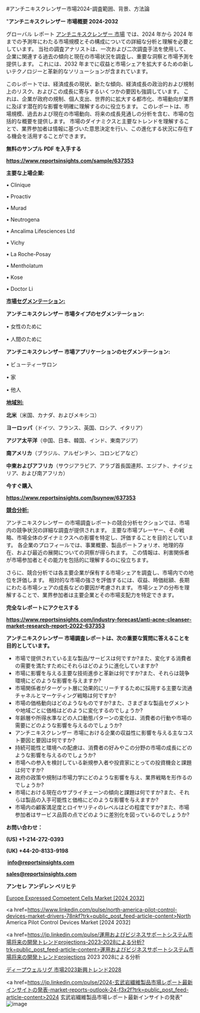 #アンチニキスクレンザー市場2024-調査範囲、背景、方法論

"<strong>アンチニキスクレンザー 市場概要 2024-2032</strong>

グローバル レポート <a href=https://www.reportsinsights.com/sample/637353>アンチニキスクレンザー 市場</a> では、2024 年から 2024 年までの予測年にわたる市場規模とその構成についての詳細な分析と理解を必要としています。 当社の調査アナリストは、一次および二次調査手法を使用して、企業に関連する過去の傾向と現在の市場状況を調査し、重要な洞察と市場予測を提供します。 これには、2032 年までに収益と市場シェアを拡大​​するための新しいテクノロジーと革新的なソリューションが含まれています。

このレポートでは、経済成長の現状、新たな傾向、経済成長の政治的および規制上のリスク、およびこの成長に寄与するいくつかの要因も強調しています。 これは、企業が政府の規制、個人支出、世界的に拡大する都市化、市場動向が業界に及ぼす潜在的な影響を明確に理解するのに役立ちます。 このレポートは、市場規模、過去および現在の市場動向、将来の成長見通しの分析を含む、市場の包括的な概要を提供します。 市場のダイナミクスと主要なトレンドを理解することで、業界参加者は情報に基づいた意思決定を行い、この進化する状況に存在する機会を活用することができます。

<strong><b>無料のサンプル PDF を入手する</b></strong>

<a href=https://www.reportsinsights.com/sample/637353><strong><u>https://www.reportsinsights.com/sample/637353</u></strong></a>

<strong>主要な上場企業:</strong>

• Clinique

• Proactiv

• Murad

• Neutrogena

• Ancalima Lifesciences Ltd

• Vichy

• La Roche-Posay

• Mentholatum

• Kose

• Doctor Li

<strong><u>市場セグメンテーション</u></strong><strong><u>:</u></strong>

<strong>アンチニキスクレンザー 市場タイプのセグメンテーション:</strong>

• 女性のために

• 人間のために

<strong>アンチニキスクレンザー 市場アプリケーションのセグメンテーション:</strong>

• ビューティーサロン

• 家

• 他人

<strong><u>地域別</u></strong><strong><u>:</u></strong>

<strong>北米</strong>（米国、カナダ、およびメキシコ）

<strong>ヨーロッパ</strong>（ドイツ、フランス、英国、ロシア、イタリア）

<strong>アジア太平洋</strong>（中国、日本、韓国、インド、東南アジア）

<strong>南アメリカ</strong>（ブラジル、アルゼンチン、コロンビアなど）

<strong>中東およびアフリカ</strong>（サウジアラビア、アラブ首長国連邦、エジプト、ナイジェリア、および南アフリカ）

<strong>今すぐ購入</strong>

<a href=https://www.reportsinsights.com/buynow/637353><strong><u>https://www.reportsinsights.com/buynow/637353</u></strong></a>

<strong><u>競合分析:</u></strong>

アンチニキスクレンザー の市場調査レポートの競合分析セクションでは、市場内の競争状況の詳細な調査が提供されます。 主要な市場プレーヤー、その戦略、市場全体のダイナミクスへの影響を特定し、評価することを目的としています。 各企業のプロフィールでは、事業概要、製品ポートフォリオ、地理的存在、および最近の展開についての洞察が得られます。 この情報は、利害関係者が市場参加者とその能力を包括的に理解するのに役立ちます。

さらに、競合分析では各主要企業が保有する市場シェアを調査し、市場内での地位を評価します。 相対的な市場の強さを評価するには、収益、時価総額、長期にわたる市場シェアの成長などの要因が考慮されます。 市場シェアの分布を理解することで、業界参加者は主要企業とその市場支配力を特定できます。

<strong>完全なレポートにアクセスする</strong>

<a href=https://www.reportsinsights.com/industry-forecast/anti-acne-cleanser-market-research-report-2022-637353><strong><u><b>https://www.reportsinsights.com/industry-forecast/anti-acne-cleanser-market-research-report-2022-637353</b></u></strong></a>

<strong><b>アンチニキスクレンザー 市場調査レポートは、次の重要な質問に答えることを目的としています。</b></strong>
<ul>
  <li>市場で提供されている主な製品/サービスは何ですか?また、変化する消費者の需要を満たすためにそれらはどのように進化していますか?</li>
  <li>市場に影響を与える主要な技術進歩と革新は何ですか?また、それらは競争環境にどのような影響を与えますか?</li>
  <li>市場関係者がターゲット層に効果的にリーチするために採用する主要な流通チャネルとマーケティング戦略は何ですか?</li>
  <li>市場の価格動向はどのようなものですか?また、さまざまな製品セグメントや地域ごとに価格はどのように変化するのでしょうか?</li>
  <li>年齢層や所得水準などの人口動態パターンの変化は、消費者の行動や市場の需要にどのような影響を与えるのでしょうか?</li>
  <li>アンチニキスクレンザー 市場における企業の収益性に影響を与える主なコスト要因と要因は何ですか?</li>
  <li>持続可能性と環境への配慮は、消費者の好みやこの分野の市場の成長にどのような影響を与えるのでしょうか?</li>
  <li>市場への参入を検討している新規参入者や投資家にとっての投資機会と課題は何ですか?</li>
  <li>政府の政策や規制は市場力学にどのような影響を与え、業界戦略を形作るのでしょうか?</li>
  <li>市場における現在のサプライチェーンの傾向と課題は何ですか?また、それらは製品の入手可能性と価格にどのような影響を与えますか?</li>
  <li>市場内の顧客満足度とロイヤリティのレベルはどの程度ですか?また、市場参加者はサービス品質の点でどのように差別化を図っているのでしょうか?</li>
</ul>
<strong>お問い合わせ：</strong>

<strong>(US) +1-214-272-0393</strong>

<strong>(UK) +44-20-8133-9198</strong>

<strong> </strong><a href=info@reportsinsights.com><strong><u>info@reportsinsights.com</u></strong></a>

<a href=sales@reportsinsights.com><strong><u>sales@reportsinsights.com</u></strong></a>

<strong>アンセレ アンデレン ベリヒテ</strong>

<a href=https://www.linkedin.com/pulse/europe-expressed-competent-cells-markets-trends-growth-d0t2e/>Europe Expressed Competent Cells Market [2024 2032]</a>

<a href=https://www.linkedin.com/pulse/north-america-pilot-control-devices-market-drivers-78nkf?trk=public_post_feed-article-content>North America Pilot Control Devices Market [2024 2032]</a>

<a href=https://jp.linkedin.com/pulse/運用およびビジネスサポートシステム市場将来の開発トレンドprojections-2023-2028による分析?trk=public_post_feed-article-content>運用およびビジネスサポートシステム市場将来の開発トレンドprojections 2023 2028による分析</a>

<a href=https://www.linkedin.com/pulse/ディープウェルリグ-市場2023新興トレンド2028-community-market-research/>ディープウェルリグ 市場2023新興トレンド2028</a>

<a href=https://jp.linkedin.com/pulse/2024-玄武岩繊維製品市場レポート最新インサイトの発表-market-reports-outlook-24-f3x2f?trk=public_post_feed-article-content>2024 玄武岩繊維製品市場レポート最新インサイトの発表</a>"
![image](https://github.com/aakesh123242/RIMarket/assets/158431203/8285903e-39fc-46e8-8ec1-5f9c30a7bbaf)

